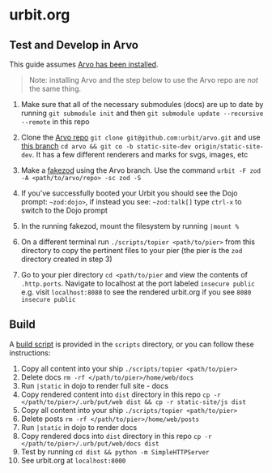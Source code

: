 # urbit.org

## Test and Develop in Arvo

This guide assumes [Arvo has been installed](https://urbit.org/docs/getting-started/#arvo).

> Note: installing Arvo and the step below to use the Arvo repo are *not* the same thing.

1. Make sure that all of the necessary submodules (docs) are up to date by running `git submodule init` and then `git submodule update --recursive --remote` in this repo

2. Clone the [Arvo repo](https://github.com/urbit/arvo) `git clone git@github.com:urbit/arvo.git` and use [this branch](https://github.com/urbit/arvo/tree/static-site-dev) `cd arvo && git co -b static-site-dev origin/static-site-dev`. It has a few different renderers and marks for svgs, images, etc

3. Make a [fakezod](https://urbit.org/docs/getting-started/#using-a-fake-ship-) using the Arvo branch. Use the command `urbit -F zod -A <path/to/arvo/repo> -sc zod -S`

4. If you've successfully booted your Urbit you should see the Dojo prompt: `~zod:dojo>`, if instead you see: `~zod:talk[]` type `ctrl-x` to switch to the Dojo prompt

5. In the running fakezod, mount the filesystem by running `|mount %`

6. On a different terminal run `./scripts/topier <path/to/pier>` from this directory to copy the pertinent files to your pier (the pier is the `zod` directory created in step 3)

7. Go to your pier directory `cd <path/to/pier` and view the contents of `.http.ports`. Navigate to localhost at the port labeled `insecure public` e.g. visit `localhost:8080` to see the rendered urbit.org if you see `8080 insecure public`

## Build

A [build script](https://github.com/urbit/urbit.org/blob/master/scripts/build) is provided in the `scripts` directory, or you can follow these instructions:

1. Copy all content into your ship `./scripts/topier <path/to/pier>`
2. Delete docs `rm -rf </path/to/pier>/home/web/docs`
3. Run `|static` in dojo to render full site - docs
4. Copy rendered content into `dist` directory in this repo `cp -r </path/to/pier>/.urb/put/web dist && cp -r static-site/js dist`
5. Copy all content into your ship `./scripts/topier <path/to/pier>`
6. Delete posts `rm -rf </path/to/pier>/home/web/posts`
7. Run `|static` in dojo to render docs
8. Copy rendered docs into `dist` directory in this repo `cp -r </path/to/pier>/.urb/put/web/docs dist`
9. Test by running `cd dist && python -m SimpleHTTPServer`
10. See urbit.org at `localhost:8000`
